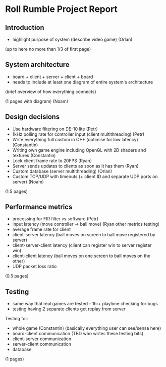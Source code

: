 # Roll Rumble Project Report

## Introduction
- highlight purpose of system (describe video game) (Orlan)

(up to here no more than 1/3 of first page)

## System architecture
- board + client + server + client + board
- needs to include at least one diagram of entire system's architecture

(brief overview of how everything connects)

(1 pages with diagram) (Noam)


## Design decisions
- Use hardware filtering on DE-10 lite (Petr)
- 1kHz polling rate for controller input (client multithreading) (Petr)
- Write everything full custom in C++ (optimise for low latency) (Constantin)
- Writing own game engine including OpenGL with 2D shaders and textures (Constantin)
- Lock client frame rate to 20FPS (Ryan)
- Server sends updates to clients as soon as it has them (Ryan)
- Custom database (server multithreading) (Orlan)
- Custom TCP/UDP with timeouts (+ client ID and separate UDP ports on server) (Noam)

(1.5 pages)

## Performance metrics
- processing for FIR filter vs software (Petr)
- input latency (move controller -> ball move) (Ryan other metrics testing)
- average frame rate for client
- client-server latency (ball moves on screen to ball move registered by server)
- client-server-client latency (client can register win to server register win)
- client-client latency (ball moves on one screen to ball moves on the other)
- UDP packet loss ratio

(0.5 pages)

## Testing
- same way that real games are tested - 1hr+ playtime checking for bugs
- testing having 2 separate clients get replay from server

Testing for:
- whole game (Constantin) (basically everything user can see/sense here)
- board-client communication    (TBD who writes these testing bits)
- client-server communication
- server-client communication
- database

(1 pages)
